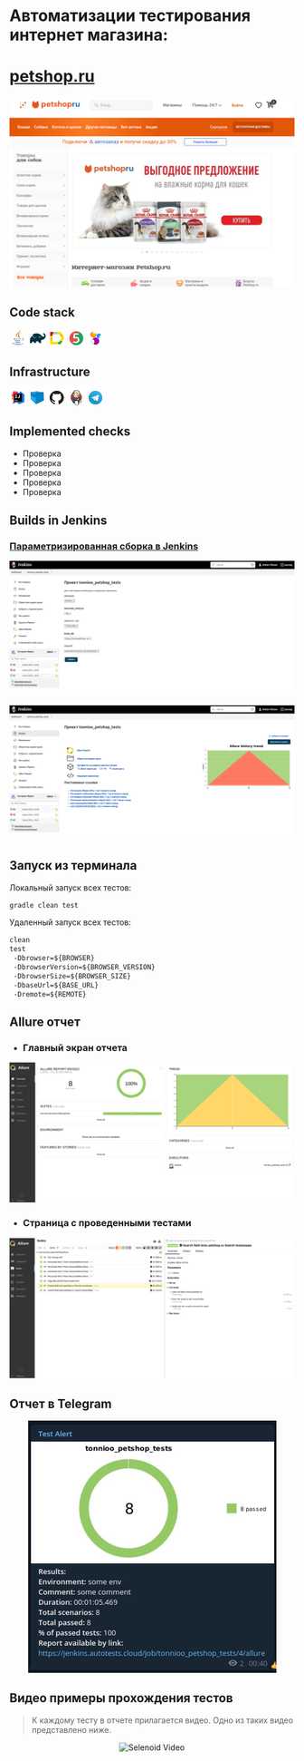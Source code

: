 # Автоматизации тестирования интернет магазина:
# <a target="_blank" href="https://www.petshop.ru/">petshop.ru</a>

<img title="petshopmainpage" src="images/screenshot/Screenshot from 2022-06-05 02-31-40.png">

## Code stack
<p align="left">
<img width="6%" title="Java" src="images/logo/Java.svg">
<img width="6%" title="Gradle" src="images/logo/Gradle.svg">
<img width="6%" title="Allure Report" src="images/logo/Allure_Report.svg">
<img width="6%" title="JUnit5" src="images/logo/JUnit5.svg">
<img width="6%" title="Selenide" src="images/logo/Selenide.svg">
</p>

## Infrastructure
<p align="left">
<img width="6%" title="IntelliJ IDEA" src="images/logo/Intelij_IDEA.svg">
<img width="6%" title="Selenoid" src="images/logo/Selenoid.svg">
<img width="6%" title="GitHub" src="images/logo/GitHub.svg">
<img width="6%" title="Jenkins" src="images/logo/Jenkins.svg">
<img width="6%" title="Telegram" src="images/logo/Telegram.svg">
</p>

## Implemented checks
- Проверка 
- Проверка
- Проверка 
- Проверка 
- Проверка 

## Builds in Jenkins
### <a target="_blank" href="https://jenkins.autotests.cloud/job/tonnioo_petshop_tests/">Параметризированная сборка в Jenkins</a>
<p align="center">
<img title="Jenkins Job Run with parameters" src="images/screenshot/Jenkins_1.png">
</p>
<p align="center">
<img title="Jenkins Dashboard" src="images/screenshot/Jenkins_2.png">
</p>

## Запуск из терминала
Локальный запуск всех тестов:
```
gradle clean test
```
Удаленный запуск всех тестов:
```
clean
test
 -Dbrowser=${BROWSER}
 -DbrowserVersion=${BROWSER_VERSION}
 -DbrowserSize=${BROWSER_SIZE}
 -DbaseUrl=${BASE_URL}
 -Dremote=${REMOTE}
```

## Allure отчет
- ### Главный экран отчета
<p align="center">
<img title="Allure Overview Dashboard" src="images/screenshot/allure_2.png">
</p>

- ### Страница с проведенными тестами
<p align="center">
<img title="Allure Test Page"src="images/screenshot/allure_1.png">
</p>

## Отчет в Telegram
<p align="center">
<img title="Telegram notification message" src="images/screenshot/Telegram.png">
</p>

## Видео примеры прохождения тестов
> К каждому тесту в отчете прилагается видео. Одно из таких видео представлено ниже.
<p align="center">
  <img title="Selenoid Video" src="images/gif/test-run.gif">
</p>
